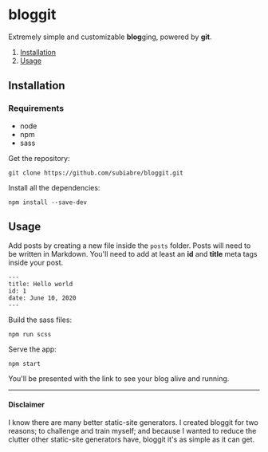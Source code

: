 # bloggit
Extremely simple and customizable **blog**ging, powered by **git**.

1. [Installation](#Installation)
2. [Usage](#Usage)

## Installation

### Requirements
- node
- npm
- sass

Get the repository:
```console
git clone https://github.com/subiabre/bloggit.git
```

Install all the dependencies:
```console
npm install --save-dev
```

## Usage
Add posts by creating a new file inside the `posts` folder. Posts will need to be written in Markdown. You'll need to add at least an **id** and **title** meta tags inside your post.

```
---
title: Hello world
id: 1
date: June 10, 2020
---
```

Build the sass files:
```console
npm run scss
```

Serve the app:
```console
npm start
```

You'll be presented with the link to see your blog alive and running.

---

#### Disclaimer
I know there are many better static-site generators. I created bloggit for two reasons; to challenge and train myself; and because I wanted to reduce the clutter other static-site generators have, bloggit it's as simple as it can get.
